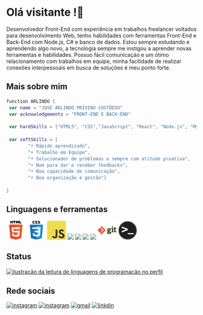 # Olá visitante !👋

Desenvolvedor Front-End com experiência em trabalhos freelancer voltados para desenvolvimento Web, tenho habilidades com ferramentas Front-End e Back-End com Node.js, C# e banco de dados. 
Estou sempre estudando e aprendendo algo novo, a tecnologia sempre me instigou a aprender novas ferramentas e habilidades. Possuo fácil comunicação e um ótimo relacionamento com trabalhos em equipe, minha facilidade de realizar conexões interpessoais em busca de soluções é meu ponto forte.

## Mais sobre mim

```kotlin
function ARLINDO {
 var name = "JOSÉ ARLINDO PRIVINO CUSTÓDIO"
 var acknowledgements = "FRONT-END E BACK-END"

 var hardSkills = ["HTML5", "CSS","JavaScript", "React", "Node.js", "MySQLServer", "C#", "Git & GitHub"]

 var softSkills = [
        "• Rápido aprendizado",
        "• Trabalho em Equipe",
        "• Solucionador de problemas e sempre com atitude proativa",
        "• Bom para dar e receber feedbacks",
        "• Boa capacidade de comunicação",
        "• Boa organização e gestão"]

}
```

## Linguagens e ferramentas

<code><img
    height="50"
    src="https://raw.githubusercontent.com/github/explore/80688e429a7d4ef2fca1e82350fe8e3517d3494d/topics/html/html.png"
    alt="Logo HTML"/></code>
<code><img
    height="50"
    src="https://raw.githubusercontent.com/github/explore/80688e429a7d4ef2fca1e82350fe8e3517d3494d/topics/css/css.png"
    alt="Logo CSS"/></code>
<code><img
    height="50"
    src="https://raw.githubusercontent.com/github/explore/80688e429a7d4ef2fca1e82350fe8e3517d3494d/topics/javascript/javascript.png"
    alt="Logo javascript"/></code>
<code><img
    height="50"
    src="https://th.bing.com/th/id/R.f81a6f373c244b1f70f4b7402b5ab372?rik=rbXh4ieLuKt%2bmA&riu=http%3a%2f%2flogos-download.com%2fwp-content%2fuploads%2f2016%2f09%2fReact_logo_logotype_emblem.png&ehk=QhGOkKcUKCU7FBQgHOajOiJqJBACUTD2Ni6LsfqzCEA%3d&risl=&pid=ImgRaw&r=0"/></code>
<code><img
    height="50"
    src="https://www.freeiconspng.com/uploads/sql-database-icon-png-17.png"/></code>
<code><img
    height="50"
    src="https://logodix.com/logo/1764875.png"/></code>
<code><img
    height="50"
    src="https://freefilehippo.com/wp-content/uploads/2020/04/github-desktop-Picture.png"/></code>
<code><img
    height="50"
    src="https://raw.githubusercontent.com/github/explore/80688e429a7d4ef2fca1e82350fe8e3517d3494d/topics/git/git.png"
    alt="Logo git"/></code>
<code><img
    height="50"
    src="https://raw.githubusercontent.com/github/explore/80688e429a7d4ef2fca1e82350fe8e3517d3494d/topics/terminal/terminal.png"
    alt="Logo terminal"/></code>

## Status

<a href="https://github.com/Gurupreet" title="ilustração do mapeamento de linguagens">
  <img align="center" src="https://github-readme-stats.vercel.app/api/top-langs/?username=arlindopc110&theme=dracula&hide_langs_below=1" alt="ilustração da leitura de linguagens de programação no perfil"/>
</a>


## Rede sociais

[![instagram](https://img.shields.io/badge/website-000000?style=for-the-badge&logo=About.me&logoColor=white
)](https://portfolio-tau-flame-32.vercel.app/)
[![instagram](https://img.shields.io/badge/Instagram-E4405F?style=for-the-badge&logo=instagram&logoColor=white)](https://www.instagram.com/arlyndoar11/)
[![gmail](https://img.shields.io/badge/Gmail-D14836?style=for-the-badge&logo=gmail&logoColor=white)](https://](https://mail.google.com/mail/u/0/#inbox/))
[![linkdin](https://img.shields.io/badge/LinkedIn-0077B5?style=for-the-badge&logo=linkedin&logoColor=white)](https://www.linkedin.com/in/arlindo-custodio-65228a207/)




